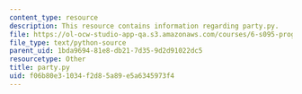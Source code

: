 ```yaml
---
content_type: resource
description: This resource contains information regarding party.py.
file: https://ol-ocw-studio-app-qa.s3.amazonaws.com/courses/6-s095-programming-for-the-puzzled-january-iap-2018/f06b80e31034f2d85a89e5a6345973f4_party.py
file_type: text/python-source
parent_uid: 1bda9694-81e8-db21-7d35-9d2d91022dc5
resourcetype: Other
title: party.py
uid: f06b80e3-1034-f2d8-5a89-e5a6345973f4
---
```

